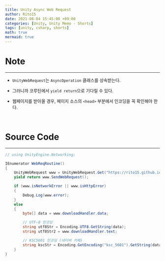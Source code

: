 ```yaml
---
title: Unity Async Web Request
author: Rito15
date: 2021-08-04 15:45:00 +09:00
categories: [Unity, Unity Memo - Shorts]
tags: [unity, csharp, shorts]
math: true
mermaid: true
---
```


# Note
---

- `UnityWebRequest`는 `AsyncOperation` 클래스를 상속받는다.

- 그러니까 코루틴에서 `yield return`으로 기다릴 수 있다.

- 웹페이지를 받아올 경우, 페이지 소스의 `<head>` 부분에서 인코딩을 꼭 확인해야 한다.

<br>

# Source Code
---

```cs
// using UnityEngine.Networking;

IEnumerator WebReqRoutine()
{
    UnityWebRequest www = UnityWebRequest.Get("https://rito15.github.io/posts/unity-memo-compilation/");
    yield return www.SendWebRequest();

    if (www.isNetworkError || www.isHttpError)
    {
        Debug.Log(www.error);
    }
    else
    {
        byte[] data = www.downloadHandler.data;

        // UTF-8 인코딩
        string utf8Str = Encoding.UTF8.GetString(data);
        string utf8Str2 = www.downloadHandler.text;

        // KSC5601 인코딩 (네이버 카페)
        string kscStr = Encoding.GetEncoding("ksc_5601").GetString(data);
    }
}
```


